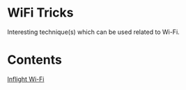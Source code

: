 # WiFi Tricks

Interesting technique(s) which can be used related to Wi-Fi.

# Contents

[Inflight Wi-Fi](https://blog.the1ntern.net/wifi/inflight)